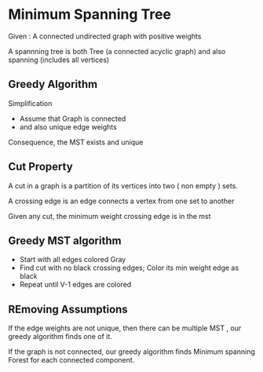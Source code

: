 Minimum Spanning Tree
=

Given : A connected undirected graph with positive weights

A spannning tree is both Tree (a connected acyclic graph) and also spanning (includes all vertices)


Greedy Algorithm
-

Simplification

  * Assume that Graph is connected
  * and also unique edge weights

Consequence, the MST exists and unique


Cut Property
-
  A cut in a graph is a partition of its vertices into two ( non empty ) sets.
  
  A crossing edge is an edge connects a vertex from one set to another


Given any cut, the minimum weight crossing edge is in the mst


Greedy MST algorithm
-

 * Start with all edges colored Gray
 * Find cut with no black crossing edges; Color its min weight edge as black
 * Repeat until V-1 edges are colored
 
REmoving Assumptions
-

  If the edge weights are not unique, then there can be multiple MST , our greedy algorithm finds one of it.
  
  If the graph is not connected, our greedy algorithm finds Minimum spanning Forest for each connected component.
  
  
